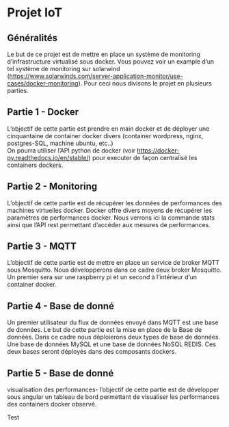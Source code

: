 # Projet IoT 

## Généralités
Le  but  de  ce  projet  est  de  mettre  en  place  un  système  de  monitoring  d’infrastructure virtualisé  sous  docker.  Vous  pouvez  voir  un  example  d’un  
tel  système  de  monitoring  sur solarwind   (https://www.solarwinds.com/server-application-monitor/use-cases/docker-monitoring).
Pour ceci nous divisons le projet en plusieurs parties.

## Partie 1 - Docker

L’objectif de cette partie est prendre en main docker et de déployer une cinquantaine  de  container  docker  divers  (container  wordpress,  nginx,  postgres-SQL, machine  ubuntu,  etc..)  
On  pourra  utiliser  l’API  python  de  docker  (voir https://docker-py.readthedocs.io/en/stable/) pour executer de façon centralisé les containers dockers.

## Partie 2 - Monitoring

L’objectif   de   cette   partie   est   de   récupérer   les   données   de performances  des  machines  virtuelles  docker.  Docker  offre  divers  moyens  de  récupérer les  paramètres  de  performances  docker. 
Nous  verrons  ici  la  commande  stats  ainsi  que l’API rest permettant d’accéder aux mesures de performances.

## Partie 3 - MQTT

L’objectif  de  cette  partie  est  de  mettre  en  place  un  service  de  broker MQTT  sous  Mosquitto.
Nous  développerons  dans  ce  cadre  deux  broker  Mosquitto.  Un premier sera sur une raspberry pi et un second à l’intérieur d’un container docker.

## Partie 4 - Base de donné

Un premier utilisateur du flux de données envoyé dans MQTT est  une  base  de  données.  Le  but  de  cette  partie  est  la  mise  en  place  de  la  Base  de données. Dans ce cadre nous déploierons deux types de base de données.
Une base de données  MySQL  et  une  base  de  données  NoSQL  REDIS. Ces  deux  bases  seront déployés dans des composants dockers.

## Partie 5 - Base de donné

visualisation des performances- l’objectif de cette partie est de développer sous angular  un  tableau  de  bord  permettant  de  visualiser  les  performances  des  containers docker observé.

Test
